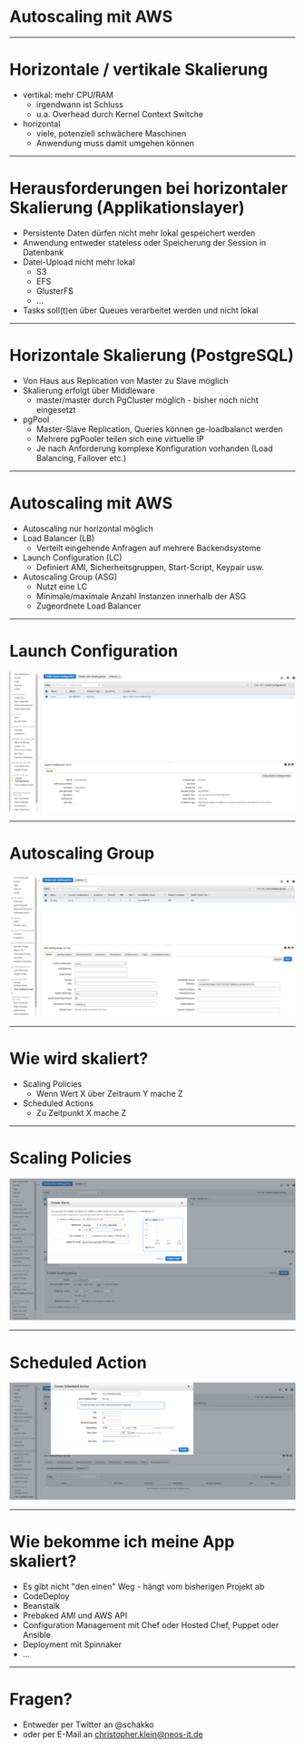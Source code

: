 # Autoscaling mit AWS 
---
# Horizontale / vertikale Skalierung
- vertikal: mehr CPU/RAM
   - irgendwann ist Schluss
   - u.a. Overhead durch Kernel Context Switche 
- horizontal
   - viele, potenziell schwächere Maschinen
   - Anwendung muss damit umgehen können
---
# Herausforderungen bei horizontaler Skalierung (Applikationslayer)
- Persistente Daten dürfen nicht mehr lokal gespeichert werden
- Anwendung entweder stateless oder Speicherung der Session in Datenbank
- Datei-Upload nicht mehr lokal
  - S3
  - EFS
  - GlusterFS
  - ...
- Tasks soll(t)en über Queues verarbeitet werden und nicht lokal
---
# Horizontale Skalierung (PostgreSQL)
- Von Haus aus Replication von Master zu Slave möglich
- Skalierung erfolgt über Middleware
  - master/master durch PgCluster möglich - bisher noch nicht eingesetzt
- pgPool
  - Master-Slave Replication, Queries können ge-loadbalanct werden
  - Mehrere pgPooler teilen sich eine virtuelle IP
  - Je nach Anforderung komplexe Konfiguration vorhanden (Load Balancing, Failover etc.)
---
# Autoscaling mit AWS
- Autoscaling nur horizontal möglich
- Load Balancer (LB)
  - Verteilt eingehende Anfragen auf mehrere Backendsysteme
- Launch Configuration (LC)
  - Definiert AMI, Sicherheitsgruppen, Start-Script, Keypair usw.
- Autoscaling Group (ASG)
  - Nutzt eine LC
  - Minimale/maximale Anzahl Instanzen innerhalb der ASG
  - Zugeordnete Load Balancer
---
# Launch Configuration
![](aws-autoscaling/aws-launch-configuration.png)

---
# Autoscaling Group
![](aws-autoscaling/aws-autoscaling-group.png)

---
# Wie wird skaliert?
- Scaling Policies
  - Wenn Wert X über Zeitraum Y mache Z
- Scheduled Actions
  - Zu Zeitpunkt X mache Z

---
# Scaling Policies
![](aws-autoscaling/aws-scaling-policy.png)

---
# Scheduled Action
![](aws-autoscaling/aws-scheduled-action.png)

---
# Wie bekomme ich meine App skaliert?
- Es gibt nicht "den einen" Weg - hängt vom bisherigen Projekt ab
 - CodeDeploy
 - Beanstalk
 - Prebaked AMI und AWS API
 - Configuration Management mit Chef oder Hosted Chef, Puppet oder Ansible
 - Deployment mit Spinnaker
 - ...

---
# Fragen?
- Entweder per Twitter an @schakko
- oder per E-Mail an christopher.klein@neos-it.de
